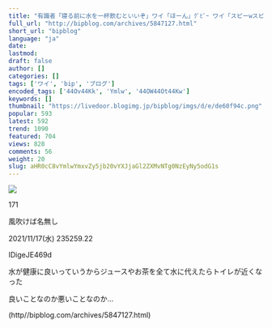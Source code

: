 ```yaml
---
title: "有識者「寝る前に水を一杯飲むといいぞ」ワイ「ほーん」ｸﾞﾋﾞｰ ワイ「スピーwスピーw」ｼﾞｮﾎﾞﾎﾞﾎﾞﾎﾞ… "
full_url: "http://bipblog.com/archives/5847127.html"
short_url: "bipblog"
language: "ja"
date: 
lastmod: 
draft: false
author: []
categories: []
tags: ['ワイ', 'bip', 'ブログ']
encoded_tags: ['44Ov44Kk', 'Ymlw', '44OW44Ot44Kw']
keywords: []
thumbnail: "https://livedoor.blogimg.jp/bipblog/imgs/d/e/de60f94c.png"
popular: 593
latest: 592
trend: 1090
featured: 704
views: 828
comments: 56
weight: 20
slug: aHR0cC8vYmlwYmxvZy5jb20vYXJjaGl2ZXMvNTg0NzEyNy5odG1s
---
```


![](https://livedoor.blogimg.jp/bipblog/imgs/d/e/de60f94c.png)

<div><p class='ent_header' id='res_171'><p class='ent_num'>171</p> <p class='ent_name'>風吹けば名無し</p> <p class='ent_data'>2021/11/17(水) 235259.22</p> <p class='ent_id'>IDigeJE469d</p></p><p class='ent_body_p ent_kyocho '> 水が健康に良いっていうからジュースやお茶を全て水に代えたらトイレが近くなった</p> <p class='ent_body_p ent_kyocho'>良いことなのか悪いことなのか… </p></div>

(http//bipblog.com/archives/5847127.html)
